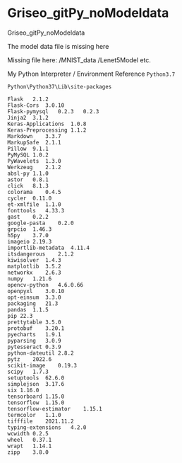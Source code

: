 # Griseo_gitPy_noModeldata
Griseo_gitPy_noModeldata

The model data file is missing here

Missing file 
here: /MNIST_data /Lenet5Model etc.

My Python Interpreter / Environment Reference
`Python3.7`
```
Python\Python37\Lib\site-packages
```

```
Flask	2.1.2
Flask-Cors	3.0.10
Flask-pymysql	0.2.3	0.2.3
Jinja2	3.1.2	
Keras-Applications	1.0.8	
Keras-Preprocessing	1.1.2	
Markdown	3.3.7	
MarkupSafe	2.1.1	
Pillow	9.1.1	
PyMySQL	1.0.2	
PyWavelets	1.3.0	
Werkzeug	2.1.2	
absl-py	1.1.0	
astor	0.8.1	
click	8.1.3	
colorama	0.4.5	
cycler	0.11.0	
et-xmlfile	1.1.0	
fonttools	4.33.3	
gast	0.2.2	
google-pasta	0.2.0	
grpcio	1.46.3	
h5py	3.7.0	
imageio	2.19.3	
importlib-metadata	4.11.4	
itsdangerous	2.1.2	
kiwisolver	1.4.3	
matplotlib	3.5.2	
networkx	2.6.3	
numpy	1.21.6	
opencv-python	4.6.0.66	
openpyxl	3.0.10	
opt-einsum	3.3.0	
packaging	21.3	
pandas	1.1.5	
pip	22.3	
prettytable	3.5.0	
protobuf	3.20.1	
pyecharts	1.9.1	
pyparsing	3.0.9	
pytesseract	0.3.9	
python-dateutil	2.8.2	
pytz	2022.6	
scikit-image	0.19.3	
scipy	1.7.3	
setuptools	62.6.0	
simplejson	3.17.6	
six	1.16.0	
tensorboard	1.15.0	
tensorflow	1.15.0	
tensorflow-estimator	1.15.1	
termcolor	1.1.0	
tifffile	2021.11.2	
typing-extensions	4.2.0	
wcwidth	0.2.5	
wheel	0.37.1	
wrapt	1.14.1	
zipp	3.8.0	
